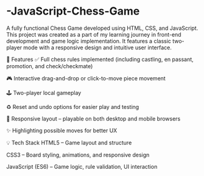# -JavaScript-Chess-Game
A fully functional Chess Game developed using HTML, CSS, and JavaScript. This project was created as a part of my learning journey in front-end development and game logic implementation. It features a classic two-player mode with a responsive design and intuitive user interface.

🔧 Features
✅ Full chess rules implemented (including castling, en passant, promotion, and check/checkmate)

🎮 Interactive drag-and-drop or click-to-move piece movement

🕹️ Two-player local gameplay

♻️ Reset and undo options for easier play and testing

📱 Responsive layout – playable on both desktop and mobile browsers

✨ Highlighting possible moves for better UX

💡 Tech Stack
HTML5 – Game layout and structure

CSS3 – Board styling, animations, and responsive design

JavaScript (ES6) – Game logic, rule validation, UI interaction
